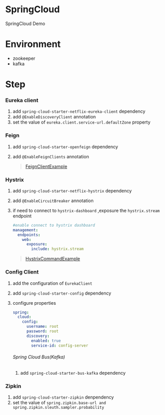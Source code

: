 # SpringCloud
SpringCloud Demo

# Environment

+ zookeeper
+ kafka

# Step

### Eureka client

1. add `spring-cloud-starter-netflix-eureka-client` dependency
2. add `@EnableDiscoveryClient` annotation
3. set the value of `eureka.client.service-url.defaultZone` property

### Feign

1. add `spring-cloud-starter-openfeign` dependency

2. add `@EnableFeignClients` annotation

   > [FeignClientExample](https://github.com/mu-yun/spring-cloud/blob/master/order/src/main/java/com/muyun/order/client/ProductClient.java)

### Hystrix

1. add `spring-cloud-starter-netflix-hystrix` dependency

2. add `@EnableCircuitBreaker` annotation

3. if need to connect to `hystrix-dashboard`  ,exposure the `hystrix.stream` endpoint

   ```yml
   #enable connect to hystrix dashboard
   management: 
     endpoints:
       web:
         exposure:
           include: hystrix.stream
   ```

   > [HystrixCommandExample](https://github.com/mu-yun/spring-cloud/blob/master/order/src/main/java/com/muyun/order/service/OrderService.java)

### Config Client

1. add the configuration of `EurekaClient`

2. add `spring-cloud-starter-config` dependency

3. configure properties

   ```yml
   spring:
     cloud:
       config:
         username: root
         password: root
         discovery:
           enabled: true
           service-id: config-server
   ```

   ###### Spring Cloud Bus(Kafka)

   1. add `spring-cloud-starter-bus-kafka` dependency

### Zipkin

1. add `spring-cloud-starter-zipkin` denpendency
2. set the value of `spring.zipkin.base-url and spring.zipkin.sleuth.sampler.probability`